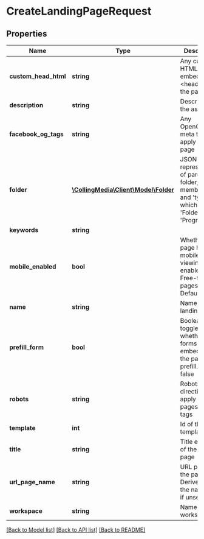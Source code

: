 # CreateLandingPageRequest

## Properties
Name | Type | Description | Notes
------------ | ------------- | ------------- | -------------
**custom_head_html** | **string** | Any custom HTML to embed in the &lt;head&gt; tag of the page | [optional] 
**description** | **string** | Description of the asset | [optional] 
**facebook_og_tags** | **string** | Any OpenGraph meta tags to apply to the page | [optional] 
**folder** | [**\CollingMedia\Client\Model\Folder**](Folder.md) | JSON representation of parent folder, with members &#39;id&#39;, and &#39;type&#39; which may be &#39;Folder&#39; or &#39;Program&#39; | 
**keywords** | **string** |  | [optional] 
**mobile_enabled** | **bool** | Whether the page has mobile viewing enabled.  Free-form pages only.  Default false | [optional] 
**name** | **string** | Name of the landing page | 
**prefill_form** | **bool** | Boolean to toggle whether forms embedded in the page will prefill.  Default false | [optional] 
**robots** | **string** | Robots directives to apply to the pages meta tags | [optional] 
**template** | **int** | Id of the template used | 
**title** | **string** | Title element of the landing page | [optional] 
**url_page_name** | **string** | URL path of the page.  Derived from the name field if unset | [optional] 
**workspace** | **string** | Name of the workspace | [optional] 

[[Back to Model list]](../README.md#documentation-for-models) [[Back to API list]](../README.md#documentation-for-api-endpoints) [[Back to README]](../README.md)


